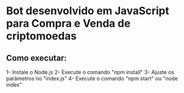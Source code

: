 # Bot desenvolvido em JavaScript para Compra e Venda de criptomoedas

## Como executar:
1- Instale o Node.js
2- Execute o comando "npm install"
3- Ajuste os parâmetros no "index.js"
4- Execute o comando "npm start" ou "node index"